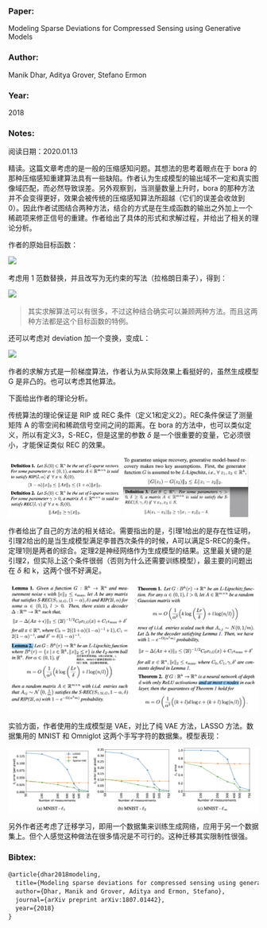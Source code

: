 ### Paper:

Modeling Sparse Deviations for Compressed Sensing using Generative Models

### Author:

Manik Dhar, Aditya Grover, Stefano Ermon

### Year:

2018

### Notes:

阅读日期：2020.01.13

精读。这篇文章考虑的是一般的压缩感知问题。其想法的思考着眼点在于 bora 的那种压缩感知重建算法具有一些缺陷。作者认为生成模型的输出域不一定和真实图像域匹配，而必然导致误差。另外观察到，当测量数量上升时，bora 的那种方法并不会变得更好，效果会被传统的压缩感知算法所超越（它们的误差会收敛到0）。因此作者试图结合两种方法，结合的方式是在生成函数的输出之外加上一个稀疏项来修正信号的重建。作者给出了具体的形式和求解过程，并给出了相关的理论分析。

作者的原始目标函数：

<img src="http://latex.codecogs.com/svg.latex? \begin{aligned}\min _{z, \nu}\|\nu\|_{0} \\ \text { s.t. } A(G(z)+\nu)=y \end{aligned}"  border="0"/>

考虑用 1 范数替换，并且改写为无约束的写法（拉格朗日乘子），得到：

<img src="http://latex.codecogs.com/svg.latex? \min _{z, \nu}\|\nu\|_{1}+\lambda\|A(G(z)+\nu)-y\|_{2}^{2}"  border="0"/>

> 其实求解算法可以有很多，不过这种结合确实可以兼顾两种方法。而且这两种方法都是这个目标函数的特例。

还可以考虑对 deviation 加一个变换，变成L：

<img src="http://latex.codecogs.com/svg.latex? \min _{z, \nu}\|B\nu\|_{1}+\lambda\|A(G(z)+\nu)-y\|_{2}^{2}"  border="0"/>

作者的求解方式是一阶梯度算法，作者认为从实际效果上看挺好的，虽然生成模型 G 是非凸的。也可以考虑其他算法。

下面给出作者的理论分析。

传统算法的理论保证是 RIP 或 REC 条件（定义1和定义2）。REC条件保证了测量矩阵 A 的零空间和稀疏信号空间之间的距离。在 bora 的方法中，也可以类似定义，所以有定义3，S-REC，但是这里的参数 $\delta$ 是一个很重要的变量，它必须很小，才能保证类似 REC 的效果。

<img src="https://raw.githubusercontent.com/Theodore-PKU/pictures/master/%E6%88%AA%E5%B1%8F2020-01-13%E4%B8%8B%E5%8D%8811.19.24.png" width="45%"/> <img src="https://raw.githubusercontent.com/Theodore-PKU/pictures/master/%E6%88%AA%E5%B1%8F2020-01-13%E4%B8%8B%E5%8D%8811.22.06.png" width="50%" />

作者给出了自己的方法的相关结论。需要指出的是，引理1给出的是存在性证明，引理2给出的是当生成模型满足李普西次条件的时候，A可以满足S-REC的条件。定理1则是两者的综合。定理2是神经网络作为生成模型的结果。这里最关键的是引理2，但实际上这个条件很弱（否则为什么还需要训练模型），最主要的问题出在 $\delta$ 和 k，这两个很不好满足。

<img src="https://raw.githubusercontent.com/Theodore-PKU/pictures/master/%E6%88%AA%E5%B1%8F2020-01-13%E4%B8%8B%E5%8D%8811.29.53.png"/>

实验方面，作者使用的生成模型是 VAE，对比了纯 VAE 方法，LASSO 方法。数据集用的 MNIST 和 Omniglot 这两个手写字符的数据集。模型表现：

<img src="https://raw.githubusercontent.com/Theodore-PKU/pictures/master/%E6%88%AA%E5%B1%8F2020-01-13%E4%B8%8B%E5%8D%8811.15.28.png"/>

另外作者还考虑了迁移学习，即用一个数据集来训练生成网络，应用于另一个数据集上。但个人感觉这种做法在很多情况是不可行的。这种迁移其实限制性很强。

### Bibtex:

```latex
@article{dhar2018modeling,
  title={Modeling sparse deviations for compressed sensing using generative models},
  author={Dhar, Manik and Grover, Aditya and Ermon, Stefano},
  journal={arXiv preprint arXiv:1807.01442},
  year={2018}
}
```

